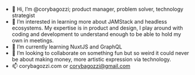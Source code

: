 - 👋 Hi, I’m @corybagozzi; product manager, problem solver, technology strategist
- 👀 I’m interested in learning more about JAMStack and headless ecosystems. My expertise is in product and design, I play around with coding and development to understand enough to be able to hold my own in meetings.
- 🌱 I’m currently learning NuxtJS and GraphQL
- 💞️ I’m looking to collaborate on something fun but so weird it could never be about making money, more artistic expression via technology.
- 📫 corybagozzi.com or corybagozzi@gmail.com

<!---
corybagozzi/corybagozzi is a ✨ special ✨ repository because its `README.md` (this file) appears on your GitHub profile.
You can click the Preview link to take a look at your changes.
--->
